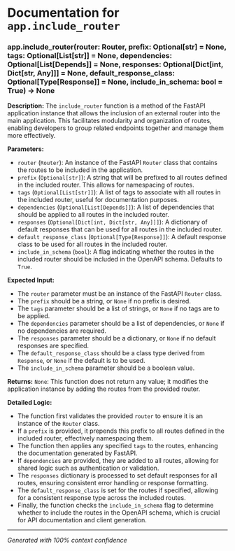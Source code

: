 # Documentation for `app.include_router`

### app.include_router(router: Router, prefix: Optional[str] = None, tags: Optional[List[str]] = None, dependencies: Optional[List[Depends]] = None, responses: Optional[Dict[int, Dict[str, Any]]] = None, default_response_class: Optional[Type[Response]] = None, include_in_schema: bool = True) -> None

**Description:**
The `include_router` function is a method of the FastAPI application instance that allows the inclusion of an external router into the main application. This facilitates modularity and organization of routes, enabling developers to group related endpoints together and manage them more effectively.

**Parameters:**
- `router` (`Router`): An instance of the FastAPI `Router` class that contains the routes to be included in the application.
- `prefix` (`Optional[str]`): A string that will be prefixed to all routes defined in the included router. This allows for namespacing of routes.
- `tags` (`Optional[List[str]]`): A list of tags to associate with all routes in the included router, useful for documentation purposes.
- `dependencies` (`Optional[List[Depends]]`): A list of dependencies that should be applied to all routes in the included router.
- `responses` (`Optional[Dict[int, Dict[str, Any]]]`): A dictionary of default responses that can be used for all routes in the included router.
- `default_response_class` (`Optional[Type[Response]]`): A default response class to be used for all routes in the included router.
- `include_in_schema` (`bool`): A flag indicating whether the routes in the included router should be included in the OpenAPI schema. Defaults to `True`.

**Expected Input:**
- The `router` parameter must be an instance of the FastAPI `Router` class.
- The `prefix` should be a string, or `None` if no prefix is desired.
- The `tags` parameter should be a list of strings, or `None` if no tags are to be applied.
- The `dependencies` parameter should be a list of dependencies, or `None` if no dependencies are required.
- The `responses` parameter should be a dictionary, or `None` if no default responses are specified.
- The `default_response_class` should be a class type derived from `Response`, or `None` if the default is to be used.
- The `include_in_schema` parameter should be a boolean value.

**Returns:**
`None`: This function does not return any value; it modifies the application instance by adding the routes from the provided router.

**Detailed Logic:**
- The function first validates the provided `router` to ensure it is an instance of the `Router` class.
- If a `prefix` is provided, it prepends this prefix to all routes defined in the included router, effectively namespacing them.
- The function then applies any specified `tags` to the routes, enhancing the documentation generated by FastAPI.
- If `dependencies` are provided, they are added to all routes, allowing for shared logic such as authentication or validation.
- The `responses` dictionary is processed to set default responses for all routes, ensuring consistent error handling or response formatting.
- The `default_response_class` is set for the routes if specified, allowing for a consistent response type across the included routes.
- Finally, the function checks the `include_in_schema` flag to determine whether to include the routes in the OpenAPI schema, which is crucial for API documentation and client generation.

---
*Generated with 100% context confidence*
